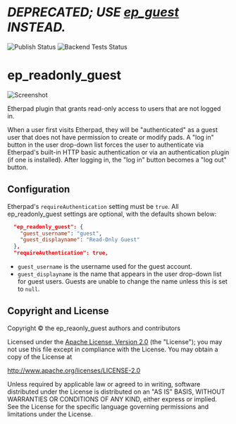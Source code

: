# ***DEPRECATED; USE [ep_guest](https://github.com/ether/ep_guest) INSTEAD.***

![Publish Status](https://github.com/ether/ep_readonly_guest/workflows/Node.js%20Package/badge.svg) ![Backend Tests Status](https://github.com/ether/ep_readonly_guest/workflows/Backend%20tests/badge.svg)

# ep\_readonly\_guest

![Screenshot](docs/img/screenshot.png)

Etherpad plugin that grants read-only access to users that are not logged in.

When a user first visits Etherpad, they will be "authenticated" as a guest user
that does not have permission to create or modify pads. A "log in" button in the
user drop-down list forces the user to authenticate via Etherpad's built-in HTTP
basic authentication or via an authentication plugin (if one is installed).
After logging in, the "log in" button becomes a "log out" button.

## Configuration

Etherpad's `requireAuthentication` setting must be `true`. All
ep\_readonly\_guest settings are optional, with the defaults shown below:

```json
  "ep_readonly_guest": {
    "guest_username": "guest",
    "guest_displayname": "Read-Only Guest"
  },
  "requireAuthentication": true,
```

* `guest_username` is the username used for the guest account.
* `guest_displayname` is the name that appears in the user drop-down list for
  guest users. Guests are unable to change the name unless this is set to
  `null`.

## Copyright and License

Copyright © the ep\_reaonly\_guest authors and contributors

Licensed under the [Apache License, Version 2.0](LICENSE) (the "License"); you
may not use this file except in compliance with the License. You may obtain a
copy of the License at

http://www.apache.org/licenses/LICENSE-2.0

Unless required by applicable law or agreed to in writing, software distributed
under the License is distributed on an "AS IS" BASIS, WITHOUT WARRANTIES OR
CONDITIONS OF ANY KIND, either express or implied. See the License for the
specific language governing permissions and limitations under the License.
